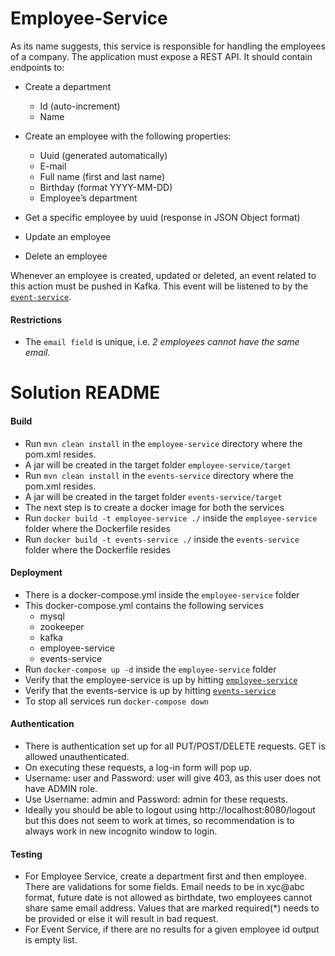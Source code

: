 # Employee-Service

As its name suggests, this service is responsible for handling the employees of a company. The application must expose a REST API. It should contain endpoints to:
  - Create a department
    - Id (auto-increment)
    - Name
    
 - Create an employee with the following properties:
   - Uuid (generated automatically)
   - E-mail
   - Full name (first and last name)
   - Birthday (format YYYY-MM-DD)
   - Employee’s department
   
  - Get a specific employee by uuid (response in JSON Object format)
  - Update an employee
  - Delete an employee

Whenever an employee is created, updated or deleted, an event related to this action must be pushed in Kafka. This event will be listened to by the [`event-service`](https://github.com/takeaway/bob-challenge-event-service/).

#### Restrictions

 - The `email field` is unique, i.e. _2 employees cannot have the same email._
 
# Solution README

#### Build
 - Run `mvn clean install` in the `employee-service` directory where the pom.xml resides.
 - A jar will be created in the target folder `employee-service/target`
 - Run `mvn clean install` in the `events-service` directory where the pom.xml resides.
 - A jar will be created in the target folder `events-service/target`
 - The next step is to create a docker image for both the services
 - Run `docker build -t employee-service ./` inside the `employee-service` folder where the Dockerfile resides
 - Run `docker build -t events-service ./` inside the `events-service` folder where the Dockerfile resides
 
#### Deployment
 - There is a docker-compose.yml inside the `employee-service` folder
 - This docker-compose.yml contains the following services
     - mysql
     - zookeeper
     - kafka
     - employee-service
     - events-service
 - Run `docker-compose up -d` inside the `employee-service` folder
 - Verify that the employee-service is up by hitting [`employee-service`](http://localhost:8080/swagger-ui.html#/)
 - Verify that the events-service is up by hitting [`events-service`](http://localhost:9090/swagger-ui.html#/)
 - To stop all services run `docker-compose down`
 
#### Authentication
 - There is authentication set up for all PUT/POST/DELETE requests. GET is allowed unauthenticated.
 - On executing these requests, a log-in form will pop up.
 - Username: user and Password: user will give 403, as this user does not have ADMIN role.
 - Use Username: admin and Password: admin for these requests.
 - Ideally you should be able to logout using http://localhost:8080/logout but this does not seem to work at times, so recommendation is to   	 always work in new incognito window to login.

#### Testing
 - For Employee Service, create a department first and then employee. There are validations for some fields. Email needs to be in xyc@abc format, future date is not allowed as birthdate, two employees cannot share same email address. Values that are marked required(*) needs to be provided or else it will result in bad request.
 - For Event Service, if there are no results for a given employee id output is empty list.
